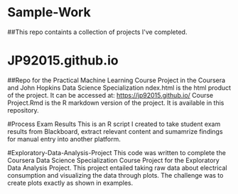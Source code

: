 # Sample-Work
##This repo containts a collection of projects I've completed.


# JP92015.github.io
##Repo for the Practical Machine Learning Course Project in the Coursera and John Hopkins Data Science Specialization
ndex.html is the html product of the project. It can be accessed at: https://jp92015.github.io/
Course Project.Rmd is the R markdown version of the project. It is available in this repository.


#Process Exam Results
This is an R script I created to take student exam results from Blackboard, extract 
relevant content and sumamrize findings for manual entry into another platform.

#Exploratory-Data-Analysis-Project
This code was written to complete the Coursera Data Science Specialization Course Project for the Exploratory Data Analysis Project.
This project entailed taking raw data about electrical consumption and visualizing the data through plots. The challenge was to create plots exactly as shown in examples.
